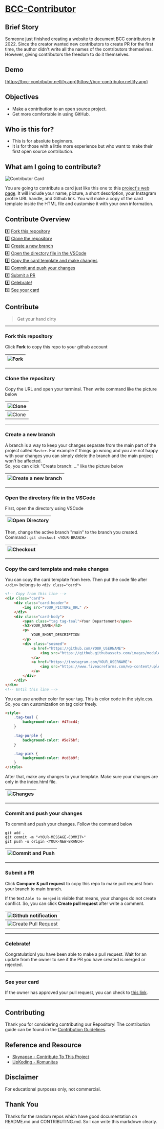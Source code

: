 # [BCC-Contributor](https://github.com/edwinsamodra/bcc-contributor)

## Brief Story
Someone just finished creating a website to document BCC contributors in 2022. Since the creator wanted new contributors to create PR for the first time, the author didn't write all the names of the contributors themselves. However, giving contributors the freedom to do it themselves.

## Demo
[https://bcc-contributor.netlify.app](https://bcc-contributor.netlify.app)

## Objectives

- Make a contribution to an open source project.
- Get more comfortable in using GitHub.

## Who is this for?

- This is for absolute beginners.
- It is for those with a little more experience but who want to make their first open source contribution.

## What am I going to contribute?

![Contributor Card](https://i.ibb.co/g6x5yDB/contributor.png 'Contributor Card')

You are going to contribute a card just like this one to this [project's web page](https://bcc-contributor.netlify.app). It will include your name, picture, a short description, your Instagram profile URL handle, and Github link.
You will make a copy of the card template inside the HTML file and customise it with your own information.

## Contribute Overview
 1️⃣ [Fork this repository](#fork-this-repository) <br />
 2️⃣ [Clone the repository](#clone-the-repository) <br />
 3️⃣ [Create a new branch](#create-a-new-branch) <br />
 4️⃣ [Open the directory file in the VSCode](#open-the-directory-file-in-the-vscode) <br />
 5️⃣ [Copy the card template and make changes](#copy-the-card-template-and-make-changes) <br />
 6️⃣ [Commit and push your changes](#commit-and-push-your-changes) <br /> 
 7️⃣ [Submit a PR](#submit-a-pr) <br />
 8️⃣ [Celebrate!](#celebrate) <br />
 9️⃣ [See your card](#see-your-card)
 
## Contribute
> Get your hand dirty


---

### Fork this repository
Click **Fork** to copy this repo to your github account

| ![Fork](https://i.ibb.co/DVHdP6d/fork.png 'Fork') |
| :------------------------------------------------ |

---

### Clone the repository
Copy the URL and open your terminal. Then write command like the picture below

| ![Clone](https://i.ibb.co/kXNjH4B/clone.png 'Clone')     |
| :------------------------------------------------------- |
| ![Clone](https://i.ibb.co/TBz2tfr/clone-2.png 'Clone 2') |

---

### Create a new branch
A branch is a way to keep your changes separate from the main part of the project called `Master`. For example if things go wrong and you are not happy with your changes you can simply delete the branch and the main project won't be affected. <br />
So, you can click "Create branch: ..." like the picture below

| ![Create a new branch](https://i.ibb.co/4Snpx7r/create-branches.png 'Create a new branch') |
| :------------------------------------------------ |

---

### Open the directory file in the VSCode
First, open the directory using VSCode

| ![Open Directory](https://i.ibb.co/KNNZnWK/dir.png 'Open Directory') |
| :------------------------------------------------ |


Then, change the active branch "main" to the branch you created. Command : ``` git checkout <YOUR-BRANCH> ```

| ![Checkout](https://i.ibb.co/X23nDG5/checkout.png 'Checkout') |
| :------------------------------------------------ |

---

### Copy the card template and make changes
You can copy the card template from here. Then put the code file after ```</div>``` belongs to ```<div class="card">```

```html
<!-- Copy from this line -->
<div class="card">
    <div class="card-header">
        <img src="YOUR_PICTURE_URL" />
    </div>
    <div class="card-body">
        <span class="tag tag-teal">Your Departement</span>
        <h3>YOUR_NAME</h3>
        <p>
            YOUR_SHORT_DESCRIPTION
        </p>
        <div class="sosmed">
            <a href="https://github.com/YOUR_USERNAME">
                <img src="https://github.githubassets.com/images/modules/logos_page/GitHub-Mark.png" alt="github logo">
            </a>
            <a href="https://instagram.com/YOUR_USERNAME">
                <img src="https://www.fiveacrefarms.com/wp-content/uploads/2019/04/instagram.png" alt="instagram logo">
            </a>
        </div>
    </div>
</div>
<!-- Until this line -->
```

You can use another color for your tag. This is color code in the style.css. So, you can customization on tag color freely.
```html
<style>
    .tag-teal {
        background-color: #47bcd4;
    }
    
    .tag-purple {
        background-color: #5e76bf;
    }

    .tag-pink {
        background-color: #cd5b9f;
    }
</style>
```

After that, make any changes to your template. Make sure your changes are only in the index.html file.

| ![Changes](https://i.ibb.co/NmLStx7/changes.png 'Changes') |
| :------------------------------------------------ |

---

### Commit and push your changes
To commit and push your changes. Follow the command below
```
git add .
git commit -m "<YOUR-MESSAGE-COMMIT>"
git push -u origin <YOUR-NEW-BRANCH>
```

| ![Commit and Push](https://i.ibb.co/zVVBMZJ/commit-and-push.png 'Commit and Push')            |
| :-------------------------------------------------------------------------------------------- |

---

### Submit a PR
Click **Compare & pull request** to copy this repo to make pull request from your branch to main branch.

If the text ```Able to merged``` is visible that means, your changes do not create conflict. So, you can click **Create pull request** after write a comment.

| ![Github notification](https://i.ibb.co/XSvFLtq/gh-commit-and-push.png 'Github notification') |
| :-------------------------------------------------------------------------------------------- |
| ![Create Pull Request](https://i.ibb.co/41kT0tP/pull-request.png 'Create Pull Request')       |

---

### Celebrate!
Congratulation! you have been able to make a pull request. Wait for an update from the owner to see if the PR you have created is merged or rejected.

---

### See your card

If the owner has approved your pull request, you can check to [this link](https://bcc-contributor.netlify.app/).

---

## Contributing
Thank you for considering contributing our Repository! The contribution guide can be found in the [Contribution Guidelines](https://github.com/edwinsamodra/bcc-contributor/blob/main/CONTRIBUTING.md).

## Reference and Resource
- [Skynapse - Contribute To This Project](https://github.com/Syknapse/Contribute-To-This-Project)
- [UpKoding - Komunitas](https://github.com/upkoding/komunitas)

## Disclaimer
For educational purposes only, not commercial.

## Thank You
Thanks for the random repos which have good documentation on README.md and CONTRIBUTING.md. So I can write this markdown clearly.
